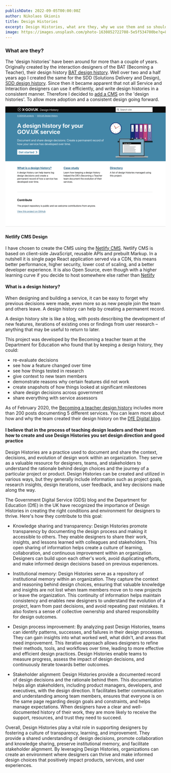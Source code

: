 ```yaml
---
publishDate: 2022-09-05T00:00:00Z
author: Nikolaos Gkionis
title: Design Histories
excerpt: Design Histories, what are they, why we use them and so should everyone. That's why we created a CMS to include them in our workflow.
image: https://images.unsplash.com/photo-1630852722708-5e5f534700be?q=80&w=2970&auto=format&fit=crop&ixlib=rb-4.0.3&ixid=M3wxMjA3fDB8MHxwaG90by1wYWdlfHx8fGVufDB8fHx8fA%3D%3D
---
```


### What are they?

The 'design histories' have been around for more than a couple of years. Originally created by the interaction designers of the BAT (Becoming a Teacher), their design history [BAT design history](https://bat-design-history.netlify.app/).
Well over two and a half years ago I created the same for the SDD (Solutions Delivery and Design), [SDD design history](https://sdd-design-history.netlify.app/). Since then it became apparent that not all Service and Interaction designers can use it efficiently, and write design histories in a consistent manner. Therefore I decided to [add a CMS](https://understairs.ltd/histories/adding-a-cms) on the 'design histories'. To allow more adoption and a consistent design going forward.

![Design History](src/assets/images/design-history.png 'Design History')

#### Netlify CMS Design

I have chosen to create the CMS using the [Netlify CMS](https://www.netlifycms.org/). Netlify CMS is based on client-side JavaScript, reusable APIs and prebuilt Markup. In a nutshell it is single page React application served via a CDN, this means better performance, higher security, lower cost of scaling, and a better developer experience. It is also Open Source, even though with a higher learning curve if you decide to host somewhere else rather than [Netlify](https://www.netlify.com/)

#### What is a design history?

When designing and building a service, it can be easy to forget why previous decisions were made, even more so as new people join the team and others leave. A design history can help by creating a permanent record.

A design history site is like a blog, with posts describing the development of new features, iterations of existing ones or findings from user research – anything that may be useful to return to later.

This project was developed by the Becoming a teacher team at the Department for Education who found that by keeping a design history, they could:

- re-evaluate decisions
- see how a feature changed over time
- see how things tested in research
- give context to new team members
- demonstrate reasons why certain features did not work
- create snapshots of how things looked at significant milestones
- share design decisions across government
- share everything with service assessors

As of February 2020, the [Becoming a teacher design history](https://bat-design-history.netlify.app/) includes more than 200 posts documenting 5 different services. You can learn more about how and why the team created their design history on the [DfE Digital blog](https://dfedigital.blog.gov.uk/2020/09/01/design-history/).

#### I believe that in the process of teaching design leaders and their team how to create and use Design Histories you set design direction and good practice

Design Histories are a practice used to document and share the context, decisions, and evolution of design work within an organization. They serve as a valuable resource for designers, teams, and stakeholders to understand the rationale behind design choices and the journey of a particular project or product. Design Histories can be created and utilized in various ways, but they generally include information such as project goals, research insights, design iterations, user feedback, and key decisions made along the way.

The Government Digital Service (GDS) blog and the Department for Education (DfE) in the UK have recognized the importance of Design Histories in creating the right conditions and environment for designers to thrive. Here's how they contribute to this goal:

- Knowledge sharing and transparency: Design Histories promote transparency by documenting the design process and making it accessible to others. They enable designers to share their work, insights, and lessons learned with colleagues and stakeholders. This open sharing of information helps create a culture of learning, collaboration, and continuous improvement within an organization. Designers can build upon each other's work, avoid duplicating efforts, and make informed design decisions based on previous experiences.

- Institutional memory: Design Histories serve as a repository of institutional memory within an organization. They capture the context and reasoning behind design choices, ensuring that valuable knowledge and insights are not lost when team members move on to new projects or leave the organization. This continuity of information helps maintain consistency and enables new designers to understand the evolution of a project, learn from past decisions, and avoid repeating past mistakes. It also fosters a sense of collective ownership and shared responsibility for design outcomes.

- Design process improvement: By analyzing past Design Histories, teams can identify patterns, successes, and failures in their design processes. They can gain insights into what worked well, what didn't, and areas that need improvement. This iterative approach allows designers to refine their methods, tools, and workflows over time, leading to more effective and efficient design practices. Design Histories enable teams to measure progress, assess the impact of design decisions, and continuously iterate towards better outcomes.

- Stakeholder alignment: Design Histories provide a documented record of design decisions and the rationale behind them. This documentation helps align stakeholders, including product managers, developers, and executives, with the design direction. It facilitates better communication and understanding among team members, ensures that everyone is on the same page regarding design goals and constraints, and helps manage expectations. When designers have a clear and well-documented history of their work, they are more likely to receive the support, resources, and trust they need to succeed.

Overall, Design Histories play a vital role in supporting designers by fostering a culture of transparency, learning, and improvement. They provide a shared understanding of design decisions, promote collaboration and knowledge sharing, preserve institutional memory, and facilitate stakeholder alignment. By leveraging Design Histories, organizations can create an environment where designers can thrive and make informed design choices that positively impact products, services, and user experiences.
